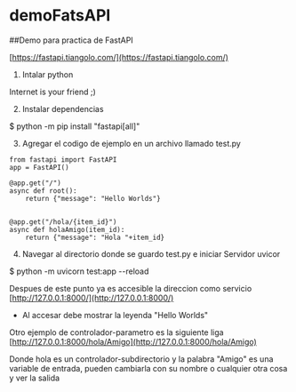 # demoFatsAPI
##Demo para practica de FastAPI

[https://fastapi.tiangolo.com/](https://fastapi.tiangolo.com/)

1. Intalar python

Internet is your friend ;)

2. Instalar dependencias

$ python -m pip install "fastapi[all]"

3. Agregar el codigo de ejemplo en un archivo llamado test.py

```
from fastapi import FastAPI
app = FastAPI()

@app.get("/")
async def root():
    return {"message": "Hello Worlds"}


@app.get("/hola/{item_id}")
async def holaAmigo(item_id):
    return {"message": "Hola "+item_id}
```

4. Navegar al directorio donde se guardo test.py e iniciar Servidor uvicor

$ python -m uvicorn test:app --reload

Despues de este punto ya es accesible la direccion como servicio 
[http://127.0.0.1:8000/](http://127.0.0.1:8000/)

- Al accesar debe mostrar la leyenda "Hello Worlds"

Otro ejemplo de controlador-parametro es la siguiente liga 
[http://127.0.0.1:8000/hola/Amigo](http://127.0.0.1:8000/hola/Amigo)

Donde hola es un controlador-subdirectorio y la palabra "Amigo" es una variable de entrada, pueden cambiarla con su nombre o cualquier otra cosa y ver la salida
